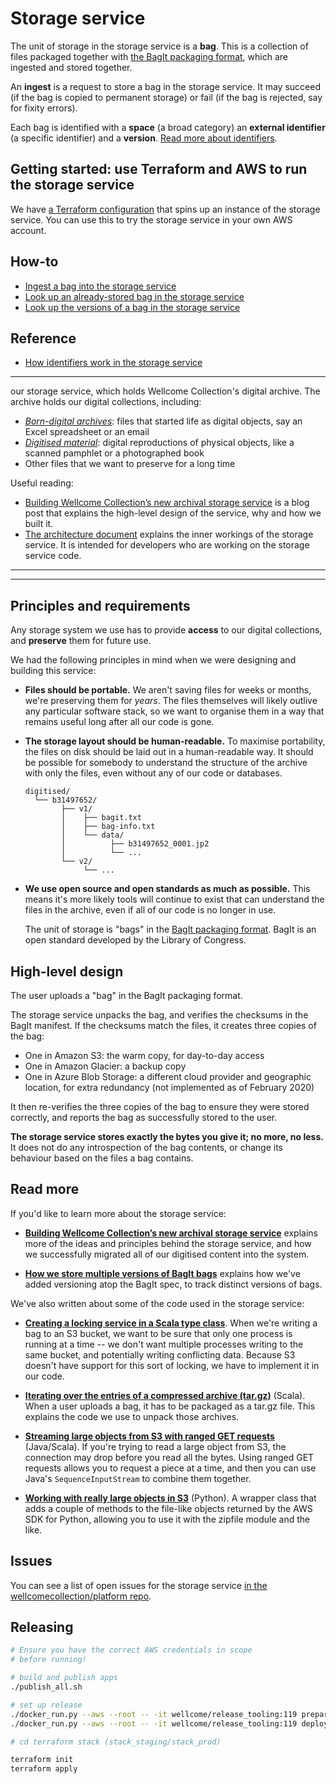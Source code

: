 # Storage service

The unit of storage in the storage service is a **bag**.
This is a collection of files packaged together with [the BagIt packaging format][bagit], which are ingested and stored together.

An **ingest** is a request to store a bag in the storage service.
It may succeed (if the bag is copied to permanent storage) or fail (if the bag is rejected, say for fixity errors).

Each bag is identified with a **space** (a broad category) an **external identifier** (a specific identifier) and a **version**.
[Read more about identifiers](explanations/identifiers.md).

[bagit]: https://datatracker.ietf.org/doc/html/rfc8493

## Getting started: use Terraform and AWS to run the storage service

We have [a Terraform configuration](../demo/terraform) that spins up an instance of the storage service.
You can use this to try the storage service in your own AWS account.

## How-to

-   [Ingest a bag into the storage service](howto/ingest-a-bag.md)
-   [Look up an already-stored bag in the storage service](howto/look-up-a-bag.md)
-   [Look up the versions of a bag in the storage service](howto/look-up-versions-of-a-bag.md)

## Reference

-   [How identifiers work in the storage service](explanations/identifiers.md)

---

our storage service, which holds Wellcome Collection's digital archive.
The archive holds our digital collections, including:

-   [*Born-digital archives*](https://en.wikipedia.org/wiki/Born-digital): files that started life as digital objects, say an Excel spreadsheet or an email
-   [*Digitised material*](https://en.wikipedia.org/wiki/Digitization): digital reproductions of physical objects, like a scanned pamphlet or a photographed book
-   Other files that we want to preserve for a long time

Useful reading:

-   [Building Wellcome Collection’s new archival storage service](https://stacks.wellcomecollection.org/building-wellcome-collections-new-archival-storage-service-3f68ff21927e) is a blog post that explains the high-level design of the service, why and how we built it.
-   [The architecture document](architecture.md) explains the inner workings of the storage service.
    It is intended for developers who are working on the storage service code.




---

---




## Principles and requirements

Any storage system we use has to provide **access** to our digital collections, and **preserve** them for future use.

We had the following principles in mind when we were designing and building this service:

-   **Files should be portable.**
    We aren't saving files for weeks or months, we're preserving them for *years*.
    The files themselves will likely outlive any particular software stack, so we want to organise them in a way that remains useful long after all our code is gone.

-   **The storage layout should be human-readable.**
    To maximise portability, the files on disk should be laid out in a human-readable way.
    It should be possible for somebody to understand the structure of the archive with only the files, even without any of our code or databases.

    ```
    digitised/
      └── b31497652/
            ├── v1/
            │    ├── bagit.txt
            │    ├── bag-info.txt
            │    └── data/
            │          ├── b31497652_0001.jp2
            │          └── ...
            └── v2/
                 └── ...
    ```

-   **We use open source and open standards as much as possible.**
    This means it's more likely tools will continue to exist that can understand the files in the archive, even if all of our code is no longer in use.

    The unit of storage is "bags" in the [BagIt packaging format](https://tools.ietf.org/html/rfc8493).
    BagIt is an open standard developed by the Library of Congress.



## High-level design



The user uploads a "bag" in the BagIt packaging format.

The storage service unpacks the bag, and verifies the checksums in the BagIt manifest.
If the checksums match the files, it creates three copies of the bag:

*   One in Amazon S3: the warm copy, for day-to-day access
*   One in Amazon Glacier: a backup copy
*   One in Azure Blob Storage: a different cloud provider and geographic location, for extra redundancy (not implemented as of February 2020)

It then re-verifies the three copies of the bag to ensure they were stored correctly, and reports the bag as successfully stored to the user.

**The storage service stores exactly the bytes you give it; no more, no less.**
It does not do any introspection of the bag contents, or change its behaviour based on the files a bag contains.



## Read more

If you'd like to learn more about the storage service:

-   [**Building Wellcome Collection’s new archival storage service**](https://stacks.wellcomecollection.org/building-wellcome-collections-new-archival-storage-service-3f68ff21927e) explains more of the ideas and principles behind the storage service, and how we successfully migrated all of our digitised content into the system.

-   [**How we store multiple versions of BagIt bags**](https://stacks.wellcomecollection.org/how-we-store-multiple-versions-of-bagit-bags-e68499815184) explains how we've added versioning atop the BagIt spec, to track distinct versions of bags.

We've also written about some of the code used in the storage service:

-   [**Creating a locking service in a Scala type class**](https://alexwlchan.net/2019/05/creating-a-locking-service-in-a-scala-type-class/).
    When we're writing a bag to an S3 bucket, we want to be sure that only one process is running at a time -- we don't want multiple processes writing to the same bucket, and potentially writing conflicting data.
    Because S3 doesn't have support for this sort of locking, we have to implement it in our code.

-   [**Iterating over the entries of a compressed archive (tar.gz)**](https://alexwlchan.net/2019/09/unpacking-compressed-archives-in-scala/) (Scala).
    When a user uploads a bag, it has to be packaged as a tar.gz file.
    This explains the code we use to unpack those archives.

-   [**Streaming large objects from S3 with ranged GET requests**](https://alexwlchan.net/2019/09/streaming-large-s3-objects/) (Java/Scala).
    If you're trying to read a large object from S3, the connection may drop before you read all the bytes.
    Using ranged GET requests allows you to request a piece at a time, and then you can use Java's `SequenceInputStream` to combine them together.

-   [**Working with really large objects in S3**](https://alexwlchan.net/2019/02/working-with-large-s3-objects/) (Python).
    A wrapper class that adds a couple of methods to the file-like objects returned by the AWS SDK for Python, allowing you to use it with the zipfile module and the like.



## Issues

You can see a list of open issues for the storage service [in the wellcomecollection/platform repo](https://github.com/wellcomecollection/platform/issues?q=is%3Aissue%20is%3Aopen%20label%3A%22%F0%9F%93%A6%20Storage%20service%22).


## Releasing

```sh
# Ensure you have the correct AWS credentials in scope
# before running!

# build and publish apps
./publish_all.sh

# set up release
./docker_run.py --aws --root -- -it wellcome/release_tooling:119 prepare
./docker_run.py --aws --root -- -it wellcome/release_tooling:119 deploy

# cd terraform stack (stack_staging/stack_prod)

terraform init
terraform apply
```

